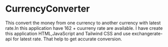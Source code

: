 # CurrencyConverter
This convert the money from one currency to another currency with latest rate.In this  application have 162 + cuurreny rate are available.
I have create this application HTML,JavaScript and Tailwind CSS and use exchangerate-api for latest rate. That help to get accurate conversion.
